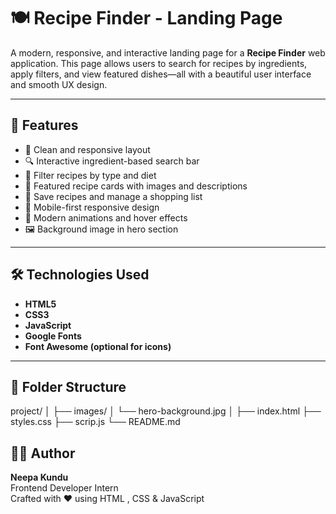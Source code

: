 # 🍽️ Recipe Finder - Landing Page

A modern, responsive, and interactive landing page for a **Recipe Finder** web application. This page allows users to search for recipes by ingredients, apply filters, and view featured dishes—all with a beautiful user interface and smooth UX design.

---

## 🚀 Features

- 🧭 Clean and responsive layout
- 🔍 Interactive ingredient-based search bar
- 🧪 Filter recipes by type and diet
- 🍛 Featured recipe cards with images and descriptions
- 🛒 Save recipes and manage a shopping list
- 📱 Mobile-first responsive design
- 🎨 Modern animations and hover effects
- 🖼️ Background image in hero section

---

## 🛠️ Technologies Used

- **HTML5**
- **CSS3**
- **JavaScript** 
- **Google Fonts**
- **Font Awesome (optional for icons)**

---

## 📂 Folder Structure

project/
│
├── images/
│ └── hero-background.jpg
│
├── index.html
├── styles.css
├── scrip.js
└── README.md

## 🙋‍♀️ Author

**Neepa Kundu**  
Frontend Developer Intern  
Crafted with ❤️ using HTML , CSS & JavaScript
